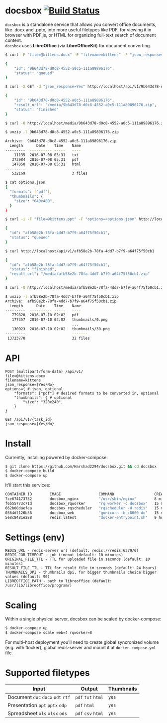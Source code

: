 # docsbox [![Build Status](https://travis-ci.org/Harshad2294/docsbox.svg?branch=master)](https://travis-ci.org/Harshad2294/docsbox/)

`docsbox` is a standalone service that allows you convert office documents, like .docx and .pptx, into more useful filetypes like PDF, for viewing it in browser with PDF.js, or HTML for organizing full-text search of document content.  
`docsbox` uses **LibreOffice** (via **LibreOfficeKit**) for document converting.

```bash
$ curl -F "file=@kittens.docx" -F "filename=kittens" -F "json_response=Yes" http://localhost/api/v1/

{
    "id": "9b643d78-d0c8-4552-a0c5-111a89896176",
    "status": "queued"
}

$ curl -X GET -d "json_response=Yes" http://localhost/api/v1/9b643d78-d0c8-4552-a0c5-111a89896176

{
    "id": "9b643d78-d0c8-4552-a0c5-111a89896176",
    "result_url": "/media/9b643d78-d0c8-4552-a0c5-111a89896176.zip",
    "status": "finished"
}

$ curl -O http://localhost/media/9b643d78-d0c8-4552-a0c5-111a89896176.zip

$ unzip -l 9b643d78-d0c8-4552-a0c5-111a89896176.zip

Archive:  9b643d78-d0c8-4552-a0c5-111a89896176.zip
  Length      Date    Time    Name
---------  ---------- -----   ----
    11135  2016-07-08 05:31   txt
   373984  2016-07-08 05:31   pdf
   147050  2016-07-08 05:31   html
---------                     -------
   532169                     3 files
```

```bash
$ cat options.json
{
  "formats": ["pdf"],
  "thumbnails": {
    "size": "640x480",
  }
}

$ curl -i -F "file=@kittens.ppt" -F "options=<options.json" http://localhost/api/v1/

{
  "id": "afb58e2b-78fa-4dd7-b7f9-a64f75f50cb1",
  "status": "queued"
}

$ curl http://localhost/api/v1/afb58e2b-78fa-4dd7-b7f9-a64f75f50cb1

{
  "id": "afb58e2b-78fa-4dd7-b7f9-a64f75f50cb1",
  "status": "finished",
  "result_url": "/media/afb58e2b-78fa-4dd7-b7f9-a64f75f50cb1.zip"
}

$ curl -O http://localhost/media/afb58e2b-78fa-4dd7-b7f9-a64f75f50cb1.zip

$ unzip -l afb58e2b-78fa-4dd7-b7f9-a64f75f50cb1.zip
Archive:  afb58e2b-78fa-4dd7-b7f9-a64f75f50cb1.zip
  Length      Date    Time    Name
---------  ---------- -----   ----
   779820  2016-07-10 02:02   pdf
   177357  2016-07-10 02:02   thumbnails/0.png
                              ...
   130923  2016-07-10 02:02   thumbnails/30.png
---------                     -------
 13723770                     32 files

```

# API

```
POST (multipart/form-data) /api/v1/
file=@kittens.docx
filename=kittens
json_response={Yes/No}
options={ # json, optional
    "formats": ["pdf"] # desired formats to be converted in, optional
    "thumbnails": { # optional
        "size": "320x240",
    }
}

GET /api/v1/{task_id}
json_response={Yes/No}
```

# Install
Currently, installing powered by docker-compose:

```bash
$ git clone https://github.com/Harshad2294/docsbox.git && cd docsbox
$ docker-compose build
$ docker-compose up
```

It'll start this services:

```bash
CONTAINER ID        IMAGE                 COMMAND                  CREATED             STATUS              PORTS                    NAMES
7ce674173732        docsbox_nginx         "/usr/sbin/nginx"        8 minutes ago       Up 8 minutes        0.0.0.0:80->80/tcp       docsbox_nginx_1
f6b55773c71d        docsbox_rqworker      "rq worker -c docsbox"   15 minutes ago      Up 8 minutes                                 docsbox_rqworker_1
662b08daefea        docsbox_rqscheduler   "rqscheduler -H redis"   15 minutes ago      Up 8 minutes                                 docsbox_rqscheduler_1
0364df126b36        docsbox_web           "gunicorn -b :8000 do"   15 minutes ago      Up 8 minutes        8000/tcp                 docsbox_web_1
5e8c8481e288        redis:latest          "docker-entrypoint.sh"   9 hours ago         Up 8 minutes        0.0.0.0:6379->6379/tcp   docsbox_redis_1
```

# Settings (env)

```
REDIS_URL - redis-server url (default: redis://redis:6379/0)
REDIS_JOB_TIMEOUT - job timeout (default: 10 minutes)
ORIGINAL_FILE_TTL - TTL for uploaded file in seconds (default: 10 minutes)
RESULT_FILE_TTL - TTL for result file in seconds (default: 24 hours)
THUMBNAILS_DPI - thumbnails dpi, for bigger thumbnails choice bigger values (default: 90)
LIBREOFFICE_PATH - path to libreoffice (default: /usr/lib/libreoffice/program/)
```

# Scaling
Within a single physical server, docsbox can be scaled by docker-compose:
```bash
$ docker-compose up
$ docker-compose scale web=4 rqworker=8
```
For multi-host deployment you'll need to create global syncronized volume (e.g. with flocker), global redis-server and mount it at `docker-compose.yml` file.

# Supported filetypes

| Input                              | Output              | Thumbnails |
| ---------------------------------- | ------------------- | ---------- |
| Document `doc` `docx` `odt` `rtf`  | `pdf` `txt` `html`  | `yes`      |
| Presentation `ppt` `pptx` `odp`    | `pdf` `html`        | `yes`      |
| Spreadsheet `xls` `xlsx` `ods`     | `pdf` `csv` `html`  | `yes`      |
